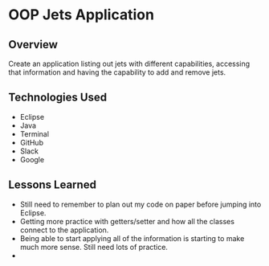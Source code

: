 # OOP Jets Application

## Overview
Create an application listing out jets with different capabilities, accessing that information and having the capability to add and remove jets.

## Technologies Used
<ul> 
	<li>Eclipse</li>
	<li>Java</li>
	<li>Terminal</li>
	<li>GitHub</li>
	<li>Slack</li>
	<li>Google</li>
</ul>

## Lessons Learned
<ul>
	<li>Still need to remember to plan out my code on paper before jumping into Eclipse.</li>
	<li>Getting more practice with getters/setter and how all the classes connect to the application.</li>
	<li>Being able to start applying all of the information is starting to make much more sense. Still need lots of practice.</li>
	<li> </li>
</ul>